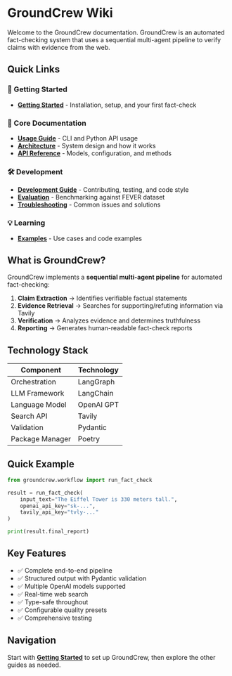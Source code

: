 # GroundCrew Wiki

Welcome to the GroundCrew documentation. GroundCrew is an automated fact-checking system that uses a sequential multi-agent pipeline to verify claims with evidence from the web.

## Quick Links

### 📘 Getting Started
- **[Getting Started](Getting-Started.md)** - Installation, setup, and your first fact-check

### 📖 Core Documentation
- **[Usage Guide](Usage-Guide.md)** - CLI and Python API usage
- **[Architecture](Architecture.md)** - System design and how it works
- **[API Reference](API-Reference.md)** - Models, configuration, and methods

### 🛠️ Development
- **[Development Guide](Development.md)** - Contributing, testing, and code style
- **[Evaluation](Evaluation.md)** - Benchmarking against FEVER dataset
- **[Troubleshooting](Troubleshooting.md)** - Common issues and solutions

### 💡 Learning
- **[Examples](Examples.md)** - Use cases and code examples

## What is GroundCrew?

GroundCrew implements a **sequential multi-agent pipeline** for automated fact-checking:

1. **Claim Extraction** → Identifies verifiable factual statements
2. **Evidence Retrieval** → Searches for supporting/refuting information via Tavily
3. **Verification** → Analyzes evidence and determines truthfulness  
4. **Reporting** → Generates human-readable fact-check reports

## Technology Stack

| Component | Technology |
|-----------|-----------|
| Orchestration | LangGraph |
| LLM Framework | LangChain |
| Language Model | OpenAI GPT |
| Search API | Tavily |
| Validation | Pydantic |
| Package Manager | Poetry |

## Quick Example

```python
from groundcrew.workflow import run_fact_check

result = run_fact_check(
    input_text="The Eiffel Tower is 330 meters tall.",
    openai_api_key="sk-...",
    tavily_api_key="tvly-..."
)

print(result.final_report)
```

## Key Features

- ✅ Complete end-to-end pipeline
- ✅ Structured output with Pydantic validation
- ✅ Multiple OpenAI models supported
- ✅ Real-time web search
- ✅ Type-safe throughout
- ✅ Configurable quality presets
- ✅ Comprehensive testing

## Navigation

Start with **[Getting Started](Getting-Started.md)** to set up GroundCrew, then explore the other guides as needed.

